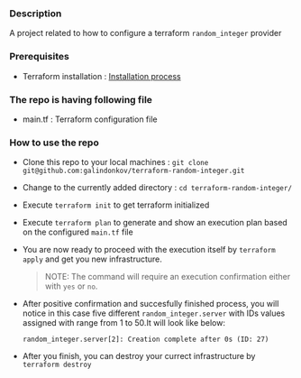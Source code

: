 ### Description

A project related to how to configure a terraform `random_integer` provider

### Prerequisites

- Terraform installation : [Installation process ](https://learn.hashicorp.com/terraform/getting-started/install.html)

### The repo is having following file

- main.tf : Terraform configuration file

### How to use the repo

- Clone this repo to your local machines : `git clone git@github.com:galindonkov/terraform-random-integer.git`

- Change to the currently added directory : `cd terraform-random-integer/`

- Execute `terraform init` to get terraform initialized

- Execute `terraform plan` to generate and show an execution plan based on the configured `main.tf` file

- You are now ready to proceed with the execution itself by `terraform apply` and get you new infrastructure.

  > NOTE: The command will require an execution confirmation either with `yes` or `no`.        
  
- After positive confirmation and succesfully finished process, you will notice in this case five different
   ```random_integer.server``` with IDs values assigned with range from 1 to 50.It will look like below:
   
   ```random_integer.server[2]: Creation complete after 0s (ID: 27)```
   
- After you finish, you can destroy your currect infrastructure by `terraform destroy`
